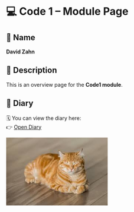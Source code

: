 # 💻 Code 1 – Module Page

## 👤 Name
**David Zahn**

## 📄 Description
This is an overview page for the **Code1 module**.

## 📔 Diary
🗓️ You can view the diary here:  
👉 [Open Diary](https://davidz1407.github.io/Code1/Diary/index.html)  

![Module Preview](./Unbenannt.jpg)